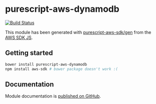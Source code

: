 # purescript-aws-dynamodb

[![Build Status](https://app.wercker.com/status/5909b9e96d1080804b17a28f72f87b6b/s/master)](https://app.wercker.com/project/byKey/5909b9e96d1080804b17a28f72f87b6b)

This module has been generated with [purescript-aws-sdk/gen](https://github.com/purescript-aws-sdk/gen) from the [AWS SDK JS](https://github.com/aws/aws-sdk-js).

## Getting started

```sh
bower install purescript-aws-dynamodb
npm install aws-sdk # bower package doesn't work :(
```

## Documentation

Module documentation is [published on GitHub](https://github.com/purescript-aws-sdk/purescript-aws-dynamodb/tree/master/docs).
